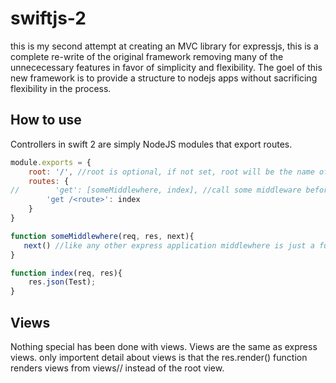 swiftjs-2
=========

this is my second attempt at creating an MVC library for expressjs, this is a complete re-write of the original framework removing many of the unnececessary features in favor of simplicity and flexibility. The goel of this new framework is to provide a structure to nodejs apps without sacrificing flexibility in the process.

How to use
-----------
Controllers in swift 2 are simply NodeJS modules that export routes.
```javascript
module.exports = {
    root: '/', //root is optional, if not set, root will be the name of the controller
    routes: {
//        'get': [someMiddlewhere, index], //call some middleware before calling index action.
        'get /<route>': index
    }
}

function someMiddlewhere(req, res, next){
   next() //like any other express application middlewhere is just a function with a third parameter
}

function index(req, res){
    res.json(Test);
}
```

Views
--------
Nothing special has been done with views. Views are the same as express views.
only importent detail about views is that the res.render() function renders views from views/<controller name>/
instead of the root view. 
